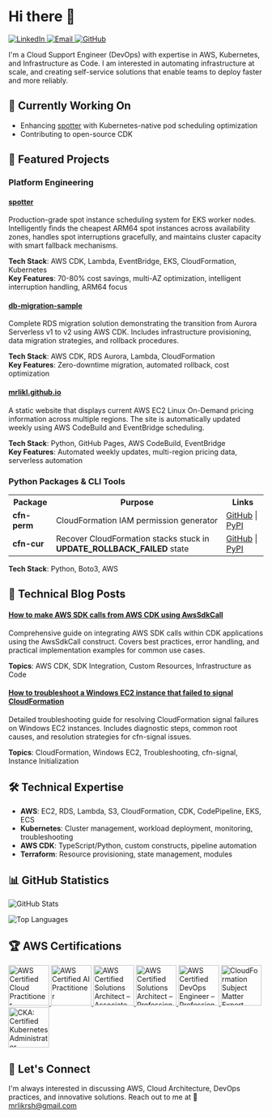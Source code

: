 # Hi there 👋

<a href="https://www.linkedin.com/in/gosolo/" target="_blank">
  <img src="https://img.shields.io/badge/🔗_LinkedIn-Connect-00d4aa?style=for-the-badge&logo=linkedin&logoColor=white&labelColor=1a1a1a&color=00d4aa" alt="LinkedIn">
</a> 
<a href="mailto:mrlikrsh@gmail.com">
  <img src="https://img.shields.io/badge/📧_Email-Transmit-ff6b6b?style=for-the-badge&logo=gmail&logoColor=white&labelColor=1a1a1a&color=ff6b6b" alt="Email">
</a>
<a href="https://github.com/mrlikl">
  <img src="https://img.shields.io/badge/👾_GitHub-Follow-4ecdc4?style=for-the-badge&logo=github&logoColor=white&labelColor=1a1a1a&color=4ecdc4" alt="GitHub">
</a>

I'm a Cloud Support Engineer (DevOps) with expertise in AWS, Kubernetes, and Infrastructure as Code. I am interested in automating infrastructure at scale, and creating self-service solutions that enable teams to deploy faster and more reliably.

## 🔭 Currently Working On
- Enhancing [spotter](https://github.com/mrlikl/spotter) with Kubernetes-native pod scheduling optimization
- Contributing to open-source CDK

## 🚀 Featured Projects

### Platform Engineering

#### [spotter](https://github.com/mrlikl/spotter)

Production-grade spot instance scheduling system for EKS worker nodes. Intelligently finds the cheapest ARM64 spot instances across availability zones, handles spot interruptions gracefully, and maintains cluster capacity with smart fallback mechanisms.

**Tech Stack**: AWS CDK, Lambda, EventBridge, EKS, CloudFormation, Kubernetes  
**Key Features**: 70-80% cost savings, multi-AZ optimization, intelligent interruption handling, ARM64 focus

#### [db-migration-sample](https://github.com/mrlikl/db-migration-sample)

Complete RDS migration solution demonstrating the transition from Aurora Serverless v1 to v2 using AWS CDK. Includes infrastructure provisioning, data migration strategies, and rollback procedures.

**Tech Stack**: AWS CDK, RDS Aurora, Lambda, CloudFormation  
**Key Features**: Zero-downtime migration, automated rollback, cost optimization

#### [mrlikl.github.io](https://github.com/mrlikl/mrlikl.github.io)

A static website that displays current AWS EC2 Linux On-Demand pricing information across multiple regions. The site is automatically updated weekly using AWS CodeBuild and EventBridge scheduling.

**Tech Stack**: Python, GitHub Pages, AWS CodeBuild, EventBridge  
**Key Features**: Automated weekly updates, multi-region pricing data, serverless automation

### Python Packages & CLI Tools

<div align="center">
<table>
<tr>
<th>Package</th>
<th>Purpose</th>
<th>Links</th>
</tr>
<tr>
<td><strong>cfn-perm</strong></td>
<td>CloudFormation IAM permission generator</td>
<td><a href="https://github.com/mrlikl/cfn-perm">GitHub</a> | <a href="https://pypi.org/project/cfn-perm/">PyPI</a></td>
</tr>
<tr>
<td><strong>cfn-cur</strong></td>
<td>Recover CloudFormation stacks stuck in <strong>UPDATE_ROLLBACK_FAILED</strong> state</td>
<td><a href="https://github.com/mrlikl/continue-update-rollback">GitHub</a> | <a href="https://pypi.org/project/cfn-cur/">PyPI</a></td>
</tr>
</table>
</div>

**Tech Stack**: Python, Boto3, AWS

## 📝 Technical Blog Posts

#### [How to make AWS SDK calls from AWS CDK using AwsSdkCall](https://repost.aws/knowledge-center/cdk-sdk-calls-awssdkcall)

Comprehensive guide on integrating AWS SDK calls within CDK applications using the AwsSdkCall construct. Covers best practices, error handling, and practical implementation examples for common use cases.

**Topics**: AWS CDK, SDK Integration, Custom Resources, Infrastructure as Code

#### [How to troubleshoot a Windows EC2 instance that failed to signal CloudFormation](https://repost.aws/knowledge-center/cfn-windows-failed-signal-error)

Detailed troubleshooting guide for resolving CloudFormation signal failures on Windows EC2 instances. Includes diagnostic steps, common root causes, and resolution strategies for cfn-signal issues.

**Topics**: CloudFormation, Windows EC2, Troubleshooting, cfn-signal, Instance Initialization

## 🛠️ Technical Expertise

- **AWS**: EC2, RDS, Lambda, S3, CloudFormation, CDK, CodePipeline, EKS, ECS
- **Kubernetes**: Cluster management, workload deployment, monitoring, troubleshooting
- **AWS CDK**: TypeScript/Python, custom constructs, pipeline automation
- **Terraform**: Resource provisioning, state management, modules

## 📊 GitHub Statistics

![GitHub Stats](https://github-readme-stats.vercel.app/api?username=mrlikl&show_icons=true&theme=synthwave&hide_border=true&bg_color=0d1117&title_color=00d4aa&text_color=4ecdc4&icon_color=ff6b6b)

![Top Languages](https://github-readme-stats.vercel.app/api/top-langs/?username=mrlikl&layout=compact&theme=synthwave&hide_border=true&bg_color=0d1117&title_color=00d4aa&text_color=4ecdc4)

## 🏆 AWS Certifications

<div align="left">
<a href="https://www.credly.com/badges/44cc653d-c033-40dd-9e8e-e907f8547b68/public_url" title="AWS Certified Cloud Practitioner">
  <img src="https://images.credly.com/size/340x340/images/00634f82-b07f-4bbd-a6bb-53de397fc3a6/image.png" alt="AWS Certified Cloud Practitioner" width="80" height="80" />
</a>
<a href="https://www.credly.com/badges/9a7d2898-fb0a-4af2-92d6-fa8cbc1dac08" title="AWS Certified AI Practitioner">
  <img src="https://images.credly.com/size/340x340/images/4d4693bb-530e-4bca-9327-de07f3aa2348/image.png" alt="AWS Certified AI Practitioner" width="80" height="80" />
</a>
<a href="https://www.credly.com/badges/fae723d0-d151-4fb9-9c4b-a02c7eaa8ecd/public_url" title="AWS Certified Solutions Architect – Associate">
  <img src="https://images.credly.com/size/340x340/images/0e284c3f-5164-4b21-8660-0d84737941bc/image.png" alt="AWS Certified Solutions Architect – Associate" width="80" height="80" />
</a>
<a href="https://www.credly.com/badges/7bcbd611-9adc-4412-bbcd-f10ac5ebbb6f/public_url" title="AWS Certified Solutions Architect – Professional">
  <img src="https://images.credly.com/size/340x340/images/2d84e428-9078-49b6-a804-13c15383d0de/image.png" alt="AWS Certified Solutions Architect – Professional" width="80" height="80" />
</a>
<a href="https://www.credly.com/badges/77a7e731-10e5-42ad-b667-b963d2498e3c/public_url" title="AWS Certified DevOps Engineer – Professional">
  <img src="https://images.credly.com/images/bd31ef42-d460-493e-8503-39592aaf0458/image.png" alt="AWS Certified DevOps Engineer – Professional" width="80" height="80" />
</a>
<a href="https://www.credly.com/badges/d93b77ab-220c-4048-8eba-fb6c56fca884/public_url" title="CloudFormation Subject Matter Expert">
  <img src="https://images.credly.com/images/1c465543-7926-48ef-8dd8-d88ca0a9debb/image.png" alt="CloudFormation Subject Matter Expert" width="80" height="80" />
</a>
<a href="https://www.credly.com/badges/70903ffb-615b-4154-b3a1-f9572c0012c8/public_url" title="CKA: Certified Kubernetes Administrator">
  <img src="https://images.credly.com/size/340x340/images/8b8ed108-e77d-4396-ac59-2504583b9d54/cka_from_cncfsite__281_29.png" alt="CKA: Certified Kubernetes Administrator" width="80" height="80" />
</a>
</div>

## 🤝 Let's Connect

I'm always interested in discussing AWS, Cloud Architecture, DevOps practices, and innovative solutions. Reach out to me at 📧 mrlikrsh@gmail.com
